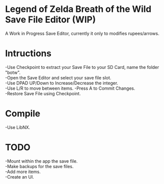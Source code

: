 # Legend of Zelda Breath of the Wild Save File Editor (WIP)

A Work in Progress Save Editor, currently it only to modifies rupees/arrows.  


# Intructions

-Use Checkpoint to extract your Save File to your SD Card, name the folder "botw".  
-Open the Save Editor and select your save file slot.  
-Use DPAD UP/Down to Increase/Decrease the integer.  
-Use L/R to move between items.
-Press A to Commit Changes.  
-Restore Save File using Checkpoint.  

# Compile

-Use LibNX.  

# TODO

-Mount within the app the save file.  
-Make backups for the save files.  
-Add more items.   
-Create an UI.  






